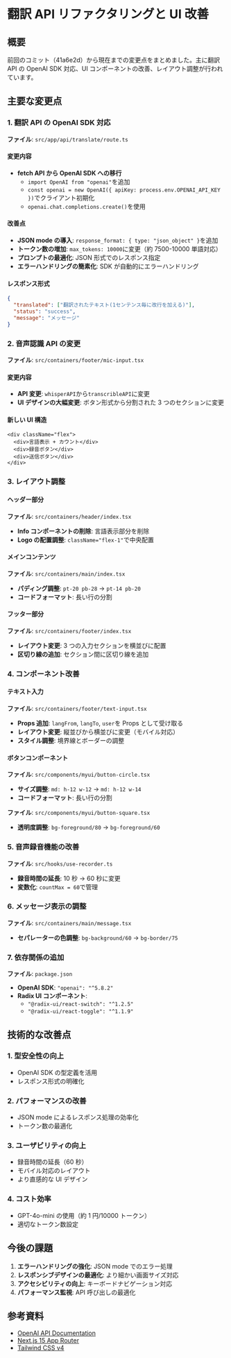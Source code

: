 # 翻訳 API リファクタリングと UI 改善

## 概要

前回のコミット（41a6e2d）から現在までの変更点をまとめました。主に翻訳 API の OpenAI SDK 対応、UI コンポーネントの改善、レイアウト調整が行われています。

## 主要な変更点

### 1. 翻訳 API の OpenAI SDK 対応

**ファイル**: `src/app/api/translate/route.ts`

#### 変更内容

- **fetch API から OpenAI SDK への移行**
  - `import OpenAI from "openai"`を追加
  - `const openai = new OpenAI({ apiKey: process.env.OPENAI_API_KEY })`でクライアント初期化
  - `openai.chat.completions.create()`を使用

#### 改善点

- **JSON mode の導入**: `response_format: { type: "json_object" }`を追加
- **トークン数の増加**: `max_tokens: 10000`に変更（約 7500-10000 単語対応）
- **プロンプトの最適化**: JSON 形式でのレスポンス指定
- **エラーハンドリングの簡素化**: SDK が自動的にエラーハンドリング

#### レスポンス形式

```json
{
  "translated": ["翻訳されたテキスト(1センテンス毎に改行を加える)"],
  "status": "success",
  "message": "メッセージ"
}
```

### 2. 音声認識 API の変更

**ファイル**: `src/containers/footer/mic-input.tsx`

#### 変更内容

- **API 変更**: `whisperAPI`から`transcribleAPI`に変更
- **UI デザインの大幅変更**: ボタン形式から分割された 3 つのセクションに変更

#### 新しい UI 構造

```tsx
<div className="flex">
  <div>言語表示 + カウント</div>
  <div>録音ボタン</div>
  <div>送信ボタン</div>
</div>
```

### 3. レイアウト調整

#### ヘッダー部分

**ファイル**: `src/containers/header/index.tsx`

- **Info コンポーネントの削除**: 言語表示部分を削除
- **Logo の配置調整**: `className="flex-1"`で中央配置

#### メインコンテンツ

**ファイル**: `src/containers/main/index.tsx`

- **パディング調整**: `pt-20 pb-28` → `pt-14 pb-20`
- **コードフォーマット**: 長い行の分割

#### フッター部分

**ファイル**: `src/containers/footer/index.tsx`

- **レイアウト変更**: 3 つの入力セクションを横並びに配置
- **区切り線の追加**: セクション間に区切り線を追加

### 4. コンポーネント改善

#### テキスト入力

**ファイル**: `src/containers/footer/text-input.tsx`

- **Props 追加**: `langFrom`, `langTo`, `user`を Props として受け取る
- **レイアウト変更**: 縦並びから横並びに変更（モバイル対応）
- **スタイル調整**: 境界線とボーダーの調整

#### ボタンコンポーネント

**ファイル**: `src/components/myui/button-circle.tsx`

- **サイズ調整**: `md: h-12 w-12` → `md: h-12 w-14`
- **コードフォーマット**: 長い行の分割

**ファイル**: `src/components/myui/button-square.tsx`

- **透明度調整**: `bg-foreground/80` → `bg-foreground/60`

### 5. 音声録音機能の改善

**ファイル**: `src/hooks/use-recorder.ts`

- **録音時間の延長**: 10 秒 → 60 秒に変更
- **変数化**: `countMax = 60`で管理

### 6. メッセージ表示の調整

**ファイル**: `src/containers/main/message.tsx`

- **セパレーターの色調整**: `bg-background/60` → `bg-border/75`

### 7. 依存関係の追加

**ファイル**: `package.json`

- **OpenAI SDK**: `"openai": "^5.8.2"`
- **Radix UI コンポーネント**:
  - `"@radix-ui/react-switch": "^1.2.5"`
  - `"@radix-ui/react-toggle": "^1.1.9"`

## 技術的な改善点

### 1. 型安全性の向上

- OpenAI SDK の型定義を活用
- レスポンス形式の明確化

### 2. パフォーマンスの改善

- JSON mode によるレスポンス処理の効率化
- トークン数の最適化

### 3. ユーザビリティの向上

- 録音時間の延長（60 秒）
- モバイル対応のレイアウト
- より直感的な UI デザイン

### 4. コスト効率

- GPT-4o-mini の使用（約 1 円/10000 トークン）
- 適切なトークン数設定

## 今後の課題

1. **エラーハンドリングの強化**: JSON mode でのエラー処理
2. **レスポンシブデザインの最適化**: より細かい画面サイズ対応
3. **アクセシビリティの向上**: キーボードナビゲーション対応
4. **パフォーマンス監視**: API 呼び出しの最適化

## 参考資料

- [OpenAI API Documentation](https://platform.openai.com/docs/api-reference)
- [Next.js 15 App Router](https://nextjs.org/docs/app)
- [Tailwind CSS v4](https://tailwindcss.com/docs)
